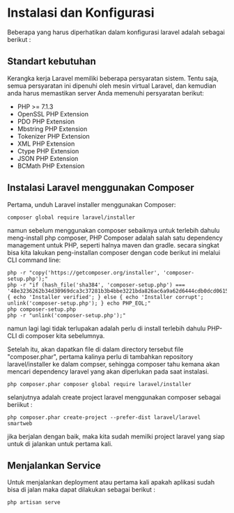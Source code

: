 # Instalasi dan Konfigurasi

Beberapa yang harus diperhatikan dalam konfigurasi laravel adalah sebagai berikut :

## Standart kebutuhan

Kerangka kerja Laravel memiliki beberapa persyaratan sistem. Tentu saja, semua persyaratan ini dipenuhi oleh mesin virtual Laravel, dan kemudian anda harus memastikan server Anda memenuhi persyaratan berikut:

* PHP &gt;= 7.1.3
* OpenSSL PHP Extension
* PDO PHP Extension
* Mbstring PHP Extension
* Tokenizer PHP Extension
* XML PHP Extension
* Ctype PHP Extension
* JSON PHP Extension
* BCMath PHP Extension

## Instalasi Laravel menggunakan Composer

Pertama, unduh Laravel installer menggunakan Composer:

```
composer global require laravel/installer
```

namun sebelum menggunakan composer sebaiknya untuk terlebih dahulu meng-install php composer, PHP Composer adalah salah satu dependency management untuk PHP, seperti halnya maven dan gradle. secara singkat bisa kita lakukan peng-installan composer dengan code berikut ini melalui CLI command line:

```
php -r "copy('https://getcomposer.org/installer', 'composer-setup.php');"
php -r "if (hash_file('sha384', 'composer-setup.php') === '48e3236262b34d30969dca3c37281b3b4bbe3221bda826ac6a9a62d6444cdb0dcd0615698a5cbe587c3f0fe57a54d8f5') { echo 'Installer verified'; } else { echo 'Installer corrupt'; unlink('composer-setup.php'); } echo PHP_EOL;"
php composer-setup.php
php -r "unlink('composer-setup.php');"
```

namun lagi lagi tidak terlupakan adalah perlu di install terlebih dahulu PHP-CLI di composer kita sebelumnya.

Setelah itu, akan dapatkan file di dalam directory tersebut file "composer.phar", pertama kalinya perlu di tambahkan repository laravel/installer ke dalam compser, sehingga composer tahu kemana akan mencari dependency laravel yang akan diperlukan pada saat instalasi.

```
php composer.phar composer global require laravel/installer
```

selanjutnya adalah create project laravel menggunakan composer sebagai beriikut :

```
php composer.phar create-project --prefer-dist laravel/laravel smartweb
```

jika berjalan dengan baik, maka kita sudah memilki project laravel yang siap untuk di jalankan untuk pertama kali.

## Menjalankan Service

Untuk menjalankan deployment atau pertama kali apakah aplikasi sudah bisa di jalan maka dapat dilakukan sebagai berikut :

```
php artisan serve
```



